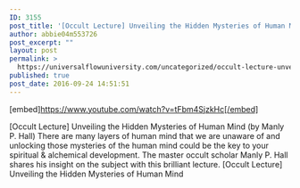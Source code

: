 ```yaml
---
ID: 3155
post_title: '[Occult Lecture] Unveiling the Hidden Mysteries of Human Mind'
author: abbie04m553726
post_excerpt: ""
layout: post
permalink: >
  https://universalflowuniversity.com/uncategorized/occult-lecture-unveiling-the-hidden-mysteries-of-human-mind/
published: true
post_date: 2016-09-24 14:51:51
---
```

[embed]https://www.youtube.com/watch?v=tFbm4SjzkHc[/embed]<br>
<p>[Occult Lecture] Unveiling the Hidden Mysteries of Human Mind (by Manly P. Hall)
There are many layers of human mind that we are unaware of and unlocking those mysteries of the human mind could be the key to your spiritual & alchemical development. The master occult scholar Manly P. Hall shares his insight on the subject with this brilliant lecture. 
[Occult Lecture] Unveiling the Hidden Mysteries of Human Mind</p>